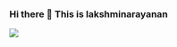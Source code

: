 ### Hi there 👋 This is lakshminarayanan

<img src="/Users/lakshminarayanan/Downloads/Lakshminarayanan R.png">

<!--
**Lakshminarayanan-R/Lakshminarayanan-R** is a ✨ _special_ ✨ repository because its `README.md` (this file) appears on your GitHub profile.

Here are some ideas to get you started:

- 🔭 I’m currently working on ...
- 🌱 I’m currently learning ...
- 👯 I’m looking to collaborate on ...
- 🤔 I’m looking for help with ...
- 💬 Ask me about ...
- 📫 How to reach me: ...
- 😄 Pronouns: ...
- ⚡ Fun fact: ...
-->
